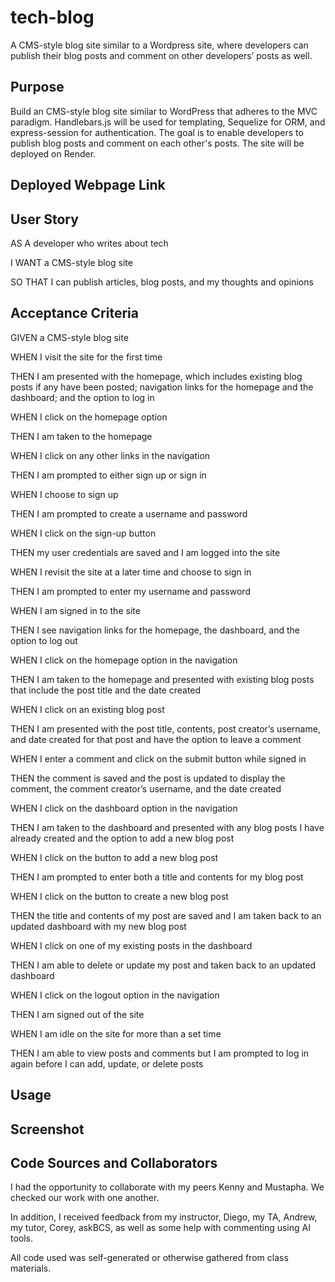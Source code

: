 # tech-blog
A CMS-style blog site similar to a Wordpress site, where developers can publish their blog posts and comment on other developers’ posts as well.

## Purpose
Build an CMS-style blog site similar to WordPress that adheres to the MVC paradigm. Handlebars.js will be used for templating, Sequelize for ORM, and express-session for authentication. The goal is to enable developers to publish blog posts and comment on each other's posts. The site will be deployed on Render. 

## Deployed Webpage Link
<!-- https://jabrams513.github.io/five-day-weather-forecast/ -->

## User Story

AS A developer who writes about tech

I WANT a CMS-style blog site

SO THAT I can publish articles, blog posts, and my thoughts and opinions

## Acceptance Criteria

GIVEN a CMS-style blog site

WHEN I visit the site for the first time

THEN I am presented with the homepage, which includes existing blog posts if any have been posted; navigation links for the homepage and the dashboard; and the option to log in

WHEN I click on the homepage option

THEN I am taken to the homepage

WHEN I click on any other links in the navigation

THEN I am prompted to either sign up or sign in

WHEN I choose to sign up

THEN I am prompted to create a username and password

WHEN I click on the sign-up button

THEN my user credentials are saved and I am logged into the site

WHEN I revisit the site at a later time and choose to sign in

THEN I am prompted to enter my username and password

WHEN I am signed in to the site

THEN I see navigation links for the homepage, the dashboard, and the option to log out

WHEN I click on the homepage option in the navigation

THEN I am taken to the homepage and presented with existing blog posts that include the post title and the date created

WHEN I click on an existing blog post

THEN I am presented with the post title, contents, post creator’s username, and date created for that post and have the option to leave a comment

WHEN I enter a comment and click on the submit button while signed in

THEN the comment is saved and the post is updated to display the comment, the comment creator’s username, and the date created

WHEN I click on the dashboard option in the navigation

THEN I am taken to the dashboard and presented with any blog posts I have already created and the option to add a new blog post

WHEN I click on the button to add a new blog post

THEN I am prompted to enter both a title and contents for my blog post

WHEN I click on the button to create a new blog post

THEN the title and contents of my post are saved and I am taken back to an updated dashboard with my new blog post

WHEN I click on one of my existing posts in the dashboard

THEN I am able to delete or update my post and taken back to an updated dashboard

WHEN I click on the logout option in the navigation

THEN I am signed out of the site

WHEN I am idle on the site for more than a set time

THEN I am able to view posts and comments but I am prompted to log in again before I can add, update, or delete posts

## Usage
<!-- To ensure the application will work make sure to run "npm install" and "node index.js" in your CLI -->

## Screenshot
<!-- Please refer to the following video link(s) as a reference for the application's appearance and functionality:

[CLI Employee Tracker Demo Video](https://drive.google.com/file/d/1ZaS6WP8qO6Zh8Nx5PSOwkgYoq1jmaP4b/view) <br/> -->

## Code Sources and Collaborators
I had the opportunity to collaborate with my peers Kenny and Mustapha. We checked our work with one another.

In addition, I received feedback from my instructor, Diego, my TA, Andrew, my tutor, Corey, askBCS, as well as some help with commenting using AI tools.

All code used was self-generated or otherwise gathered from class materials.